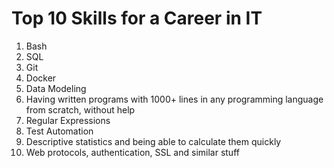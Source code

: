 
# Top 10 Skills for a Career in IT

1. Bash
2. SQL
3. Git
4. Docker
5. Data Modeling
6. Having written programs with 1000+ lines in any programming language from scratch, without help
7. Regular Expressions
8. Test Automation
9. Descriptive statistics and being able to calculate them quickly
10. Web protocols, authentication, SSL and similar stuff
